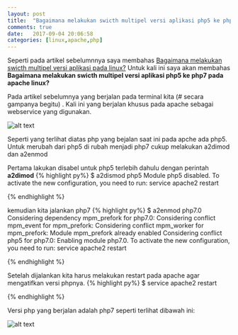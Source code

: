 ```yaml
---
layout: post
title:  "Bagaimana melakukan swicth multipel versi aplikasi php5 ke php7 pada apache linux?"
comments: true
date:   2017-09-04 20:06:58
categories: [linux,apache,php]
---
```



Seperti pada artikel sebelumnnya saya membahas [Bagaimana melakukan swicth multipel versi aplikasi pada linux?]({{site.url}}/linux/2017/09/04/artikel-1.html)
Untuk kali ini saya akan membahas __Bagaimana melakukan swicth multipel versi aplikasi php5 ke php7 pada apache linux?__ 

Pada artikel sebelumnya yang berjalan pada terminal kita (# secara gampanya begitu) . Kali ini yang berjalan khusus pada apache sebagai webservice yang digunakan.

![alt text][gambar1]

[gambar1]:{{site.urlimg}}img-14.png "view php5"

Seperti yang terlihat diatas php yang bejalan saat ini pada apche ada php5.
Untuk merubah dari php5 di rubah menjadi php7 cukup melakukan a2dimod dan a2enmod 

Pertama lakukan disabel untuk php5 terlebih dahulu dengan perintah __a2dimod__
{% highlight py%}
$ a2dismod php5
Module php5 disabled.
To activate the new configuration, you need to run:
  service apache2 restart

{% endhighlight %}

kemudian kita jalankan php7 
{% highlight py%}
$ a2enmod php7.0
Considering dependency mpm_prefork for php7.0:
Considering conflict mpm_event for mpm_prefork:
Considering conflict mpm_worker for mpm_prefork:
Module mpm_prefork already enabled
Considering conflict php5 for php7.0:
Enabling module php7.0.
To activate the new configuration, you need to run:
  service apache2 restart

{% endhighlight %}

Setelah dijalankan kita harus melakukan restart pada apache agar mengatifkan versi phpnya.
{% highlight py%}
$ service apache2 restart

{% endhighlight %}

Versi php yang berjalan adalah php7 seperti terlihat dibawah ini:

![alt text][gambar]

[gambar]:{{site.urlimg}}img-15.png "view php7"
